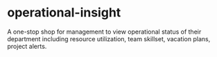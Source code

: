 # operational-insight
A one-stop shop for management to view operational status of their department including resource utilization, team skillset, vacation plans, project alerts. 
